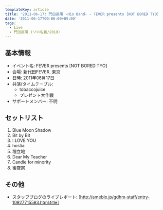 ```yaml
---
templateKey: article
title: '2011-06-17: 門田匡陽 -His Band- - FEVER presents [NOT BORED TYO] at 新代田FEVER'
date: '2011-06-17T00:00:00+09:00'
tags:
  - Live
  - 門田匡陽 (ソロ名義/2010)
---
```

## 基本情報

* イベント名: FEVER presents [NOT BORED TYO]
* 会場: 新代田FEVER, 東京
* 日時: 2011年06月17日
* 共演/タイムテーブル:
  * tobaccojuice
  * プレゼント大作戦
* サポートメンバー: 不明

## セットリスト

1. Blue Moon Shadow
2. Bit by Bit
3. I LOVE YOU
4. hostia
5. 埋立地
6. Dear My Teacher
7. Candle for minority
8. 後夜祭

## その他

* スタッフブログのライブレポート: [http://ameblo.jp/gdhm-staff/entry-10927715583.html:title]
